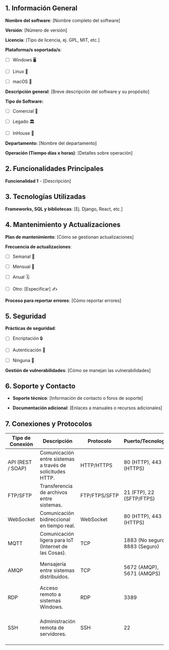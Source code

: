 ## 1. Información General

**Nombre del software**: [Nombre completo del software]

**Versión**: [Número de versión]

**Licencia**: [Tipo de licencia, ej. GPL, MIT, etc.]

**Plataforma/s soportada/s**:

- [ ] Windows 🖥️
    
- [ ] Linux 🐧
    
- [ ] macOS 🍏
    

**Descripción general**: [Breve descripción del software y su propósito]

**Tipo de Software:**

- [ ]  Comercial 💼
    
- [ ]  Legado 🏛️
    
- [ ]  InHouse 🏢
    

**Departamento:** [Nombre del departamento]

**Operación (Tiempo días x horas)**: [Detalles sobre operación]



## 2. Funcionalidades Principales

**Funcionalidad 1** - [Descripción]



## 3. Tecnologías Utilizadas

**Frameworks, SQL y bibliotecas**: [Ej. Django, React, etc.]



## 4. Mantenimiento y Actualizaciones

**Plan de mantenimiento**: [Cómo se gestionan actualizaciones]

**Frecuencia de actualizaciones**:

- [ ] Semanal 🔄
    
- [ ] Mensual 📅
    
- [ ]  Anual 🗓️
    
- [ ]  Otro: [Especificar] ✍️
    

**Proceso para reportar errores**: [Cómo reportar errores]



## 5. Seguridad

**Prácticas de seguridad**:

- [ ] Encriptación 🔒
    
- [ ]  Autenticación 🔑
    
- [ ] Ninguna 🚫
    

**Gestión de vulnerabilidades**: [Cómo se manejan las vulnerabilidades]



## 6. Soporte y Contacto

-  **Soporte técnico**: [Información de contacto o foros de soporte]
    
-  **Documentación adicional**: [Enlaces a manuales o recursos adicionales]
    



## 7. Conexiones y Protocolos

|**Tipo de Conexión**|**Descripción**|**Protocolo**|**Puerto/Tecnología**|**Seguridad**|**Uso Común**|**Check**|
|---|---|---|---|---|---|---|
|API (REST / SOAP)|Comunicación entre sistemas a través de solicitudes HTTP.|HTTP/HTTPS|80 (HTTP), 443 (HTTPS)|🔒 Autenticación, SSL/TLS|✅ Integración entre aplicaciones.|✅ ❌|
|FTP/SFTP|Transferencia de archivos entre sistemas.|FTP/FTPS/SFTP|21 (FTP), 22 (SFTP/FTPS)|🔒 SSL/TLS|✅ Compartir archivos entre servidores.|✅ ❌|
|WebSocket|Comunicación bidireccional en tiempo real.|WebSocket|80 (HTTP), 443 (HTTPS)|🔒 WSS (Seguro)|✅ Chats, juegos en línea.|✅ ❌|
|MQTT|Comunicación ligera para IoT (Internet de las Cosas).|TCP|1883 (No seguro), 8883 (Seguro)|🔒 TLS/SSL|✅ Comunicación en dispositivos IoT.|✅ ❌|
|AMQP|Mensajería entre sistemas distribuidos.|TCP|5672 (AMQP), 5671 (AMQPS)|🔒 SSL/TLS|✅ Comunicación entre microservicios.|✅ ❌|
|RDP|Acceso remoto a sistemas Windows.|RDP|3389|🔒 SSL/TLS, Credenciales|✅ Acceso remoto a escritorios de Windows.|✅ ❌|
|SSH|Administración remota de servidores.|SSH|22|🔒 SSH Key, Contraseña|✅ Administración de servidores de forma remota.|✅ ❌|